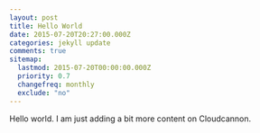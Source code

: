 ```yaml
---
layout: post
title: Hello World
date: 2015-07-20T20:27:00.000Z
categories: jekyll update
comments: true
sitemap:
  lastmod: 2015-07-20T00:00:00.000Z
  priority: 0.7
  changefreq: monthly
  exclude: "no"
---
```


Hello world. I am just adding a bit more content on Cloudcannon. 

 